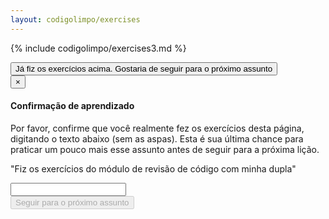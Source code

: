 ```yaml
---
layout: codigolimpo/exercises
---
```


{% include codigolimpo/exercises3.md %}

<!-- Button trigger modal -->
<button type="button" class="btn btn-brown btn-lg btn-block btn-confirmation" data-toggle="modal" data-target="#confirmTrial">
  Já fiz os exercícios acima. Gostaria de seguir para o próximo assunto
</button>

<!-- Modal -->
<div class="modal fade" id="confirmTrial" tabindex="-1" role="dialog" aria-labelledby="myModalLabel">
  <div class="modal-dialog" role="document">
    <div class="modal-content">
      <form action="assessment4.html">
        <div class="modal-header">
          <button type="button" class="close" data-dismiss="modal" aria-label="Close"><span aria-hidden="true">&times;</span></button>
          <h4 class="modal-title" id="myModalLabel">Confirmação de aprendizado</h4>
        </div>
        <div class="modal-body">
        <p>Por favor, confirme que você realmente fez os exercícios desta página, digitando o texto abaixo (sem as aspas). Esta é sua última chance para praticar um pouco mais esse assunto antes de seguir para a próxima lição.</p>
          <p class="confirmation">"<span id="expectedText">Fiz os exercícios do módulo de revisão de código com minha dupla</span>"</p>
          <input type="text" id="confirmationField" class="form-control"></input>
        </div>
        <div class="modal-footer">
            <input type="submit" id="nextLesson" class="btn btn-green" disabled="disabled" value="Seguir para o próximo assunto"></input>
        </div>
      </form>
    </div>
  </div>
</div>

<script>
  $("#confirmationField").on('input propertychange paste', function (){
    var textOk = $("#confirmationField").val() === $("#expectedText").text();
    $("#nextLesson").prop('disabled', !textOk);
  });
</script>
